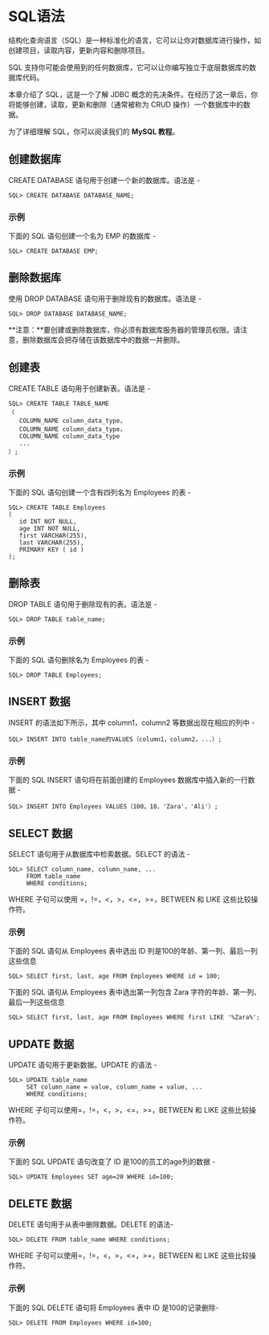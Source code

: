 # SQL语法

结构化查询语言（SQL）是一种标准化的语言，它可以让你对数据库进行操作，如创建项目，读取内容，更新内容和删除项目。

SQL 支持你可能会使用到的任何数据库，它可以让你编写独立于底层数据库的数据库代码。

本章介绍了 SQL，这是一个了解 JDBC 概念的先决条件。在经历了这一章后，你将能够创建，读取，更新和删除（通常被称为 CRUD 操作）一个数据库中的数据。

为了详细理解 SQL，你可以阅读我们的 **MySQL 教程**。

## 创建数据库

CREATE DATABASE 语句用于创建一个新的数据库。语法是 -

```
SQL> CREATE DATABASE DATABASE_NAME;
```

### 示例
下面的 SQL 语句创建一个名为 EMP 的数据库 -

```
SQL> CREATE DATABASE EMP;
```

## 删除数据库

使用 DROP DATABASE 语句用于删除现有的数据库。语法是 -

```
SQL> DROP DATABASE DATABASE_NAME;
```

**注意：**要创建或删除数据库，你必须有数据库服务器的管理员权限。请注意，删除数据库会把存储在该数据库中的数据一并删除。

## 创建表

CREATE TABLE 语句用于创建新表。语法是 - 

```
SQL> CREATE TABLE TABLE_NAME
（
   COLUMN_NAME column_data_type，
   COLUMN_NAME column_data_type，
   COLUMN_NAME column_data_type
   ...
）;
```

### 示例

下面的 SQL 语句创建一个含有四列名为 Employees 的表 -

```
SQL> CREATE TABLE Employees
(
   id INT NOT NULL,
   age INT NOT NULL,
   first VARCHAR(255),
   last VARCHAR(255),
   PRIMARY KEY ( id )
);
```

## 删除表

DROP TABLE 语句用于删除现有的表。语法是 - 

```
SQL> DROP TABLE table_name;
```

### 示例
下面的 SQL 语句删除名为 Employees 的表 - 

```
SQL> DROP TABLE Employees;
```

## INSERT 数据
INSERT 的语法如下所示，其中 column1，column2 等数据出现在相应的列中 - 

```
SQL> INSERT INTO table_name的VALUES（column1，column2，...）;
```

### 示例

下面的 SQL INSERT 语句将在前面创建的 Employees 数据库中插入新的一行数据 - 

```
SQL> INSERT INTO Employees VALUES（100，18，'Zara'，'Ali'）;
```

## SELECT 数据

SELECT 语句用于从数据库中检索数据。SELECT 的语法 -

```
SQL> SELECT column_name, column_name, ...
     FROM table_name
     WHERE conditions;
```

WHERE 子句可以使用 =，!=，<，>，<=，>=，BETWEEN 和 LIKE 这些比较操作符。

### 示例

下面的 SQL 语句从 Employees 表中选出 ID 列是100的年龄、第一列、最后一列这些信息

```
SQL> SELECT first, last, age FROM Employees WHERE id = 100;
```

下面的 SQL 语句从 Employees 表中选出第一列包含 Zara 字符的年龄、第一列、最后一列这些信息

```
SQL> SELECT first, last, age FROM Employees WHERE first LIKE '%Zara%';
```

## UPDATE 数据

UPDATE 语句用于更新数据。UPDATE 的语法 -

```
SQL> UPDATE table_name
     SET column_name = value, column_name = value, ...
     WHERE conditions;
```

WHERE 子句可以使用=，!=，<，>，<=，>=，BETWEEN 和 LIKE 这些比较操作符。

### 示例

下面的 SQL UPDATE 语句改变了 ID 是100的员工的age列的数据 -

```
SQL> UPDATE Employees SET age=20 WHERE id=100;
```

## DELETE 数据

DELETE 语句用于从表中删除数据。DELETE 的语法-

```
SQL> DELETE FROM table_name WHERE conditions;
```

WHERE 子句可以使用=，!=，<，>，<=，>=，BETWEEN 和 LIKE 这些比较操作符。

### 示例

下面的 SQL DELETE 语句将 Employees 表中 ID 是100的记录删除-

```
SQL> DELETE FROM Employees WHERE id=100;
```

